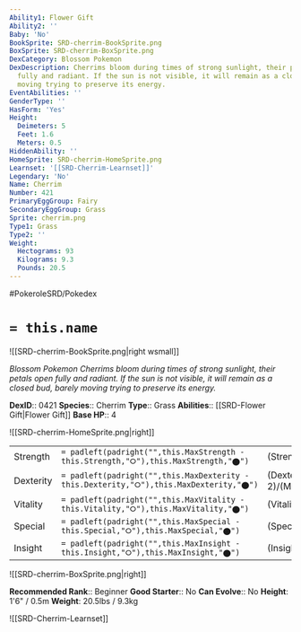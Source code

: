 ```yaml
---
Ability1: Flower Gift
Ability2: ''
Baby: 'No'
BookSprite: SRD-cherrim-BookSprite.png
BoxSprite: SRD-cherrim-BoxSprite.png
DexCategory: Blossom Pokemon
DexDescription: Cherrims bloom during times of strong sunlight, their petals open
  fully and radiant. If the sun is not visible, it will remain as a closed bud, barely
  moving trying to preserve its energy.
EventAbilities: ''
GenderType: ''
HasForm: 'Yes'
Height:
  Deimeters: 5
  Feet: 1.6
  Meters: 0.5
HiddenAbility: ''
HomeSprite: SRD-cherrim-HomeSprite.png
Learnset: '[[SRD-Cherrim-Learnset]]'
Legendary: 'No'
Name: Cherrim
Number: 421
PrimaryEggGroup: Fairy
SecondaryEggGroup: Grass
Sprite: cherrim.png
Type1: Grass
Type2: ''
Weight:
  Hectograms: 93
  Kilograms: 9.3
  Pounds: 20.5
---
```


#PokeroleSRD/Pokedex

# `= this.name`

![[SRD-cherrim-BookSprite.png|right wsmall]]

*Blossom Pokemon*
*Cherrims bloom during times of strong sunlight, their petals open fully and radiant. If the sun is not visible, it will remain as a closed bud, barely moving trying to preserve its energy.*

**DexID**:: 0421
**Species**:: Cherrim
**Type**:: Grass
**Abilities**:: [[SRD-Flower Gift|Flower Gift]]
**Base HP**:: 4

![[SRD-cherrim-HomeSprite.png|right]]

|           |                                                                                        |                                          |
| --------- | -------------------------------------------------------------------------------------- | ---------------------------------------- |
| Strength  | `= padleft(padright("",this.MaxStrength - this.Strength,"⭘"),this.MaxStrength,"⬤")`    | (Strength::2)/(MaxStrength::4)   |
| Dexterity | `= padleft(padright("",this.MaxDexterity - this.Dexterity,"⭘"),this.MaxDexterity,"⬤")` | (Dexterity:: 2)/(MaxDexterity::5) |
| Vitality  | `= padleft(padright("",this.MaxVitality - this.Vitality,"⭘"),this.MaxVitality,"⬤")`    | (Vitality::2)/(MaxVitality::5)   |
| Special   | `= padleft(padright("",this.MaxSpecial - this.Special,"⭘"),this.MaxSpecial,"⬤")`       | (Special::2)/(MaxSpecial::5)     |
| Insight   | `= padleft(padright("",this.MaxInsight - this.Insight,"⭘"),this.MaxInsight,"⬤")`       | (Insight::2)/(MaxInsight::5)     |

![[SRD-cherrim-BoxSprite.png|right]]

**Recommended Rank**:: Beginner
**Good Starter**:: No
**Can Evolve**:: No
**Height**: 1'6" / 0.5m
**Weight**: 20.5lbs / 9.3kg

![[SRD-Cherrim-Learnset]]